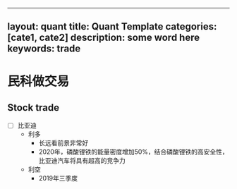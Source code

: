 
---
layout: quant
title: Quant Template
categories: [cate1, cate2]
description: some word here
keywords: trade 
---

# 民科做交易
## Stock trade
- [ ] 比亚迪
  - 利多
    - 长远看前景非常好
    - 2020年，磷酸锂铁的能量密度增加50%，结合磷酸锂铁的高安全性，比亚迪汽车将具有超高的竞争力
  - 利空
    - 2019年三季度

